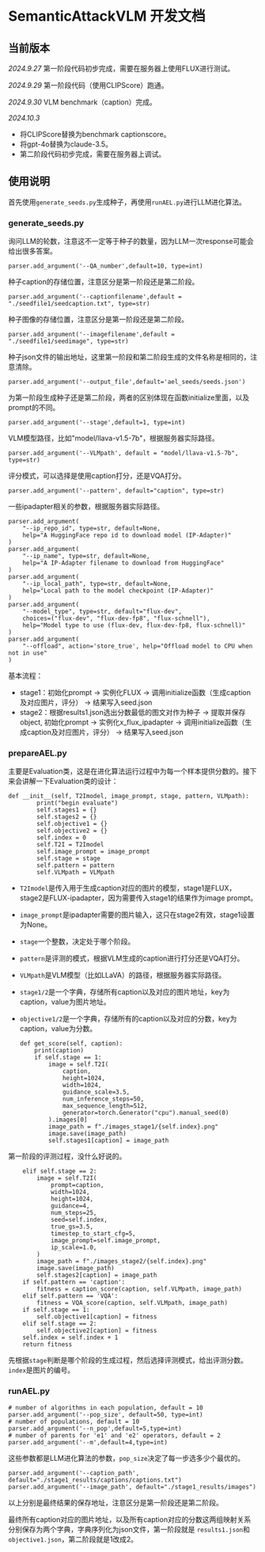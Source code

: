 # SemanticAttackVLM 开发文档

## 当前版本

*2024.9.27* 
第一阶段代码初步完成，需要在服务器上使用FLUX进行测试。

*2024.9.29* 
第一阶段代码（使用CLIPScore）跑通。

*2024.9.30*
VLM benchmark（caption）完成。

*2024.10.3*    
- 将CLIPScore替换为benchmark captionscore。     
- 将gpt-4o替换为claude-3.5。    
- 第二阶段代码初步完成，需要在服务器上调试。   

## 使用说明
首先使用`generate_seeds.py`生成种子，再使用`runAEL.py`进行LLM进化算法。
### generate_seeds.py

询问LLM的轮数，注意这不一定等于种子的数量，因为LLM一次response可能会给出很多答案。

    parser.add_argument('--QA_number',default=10, type=int)
种子caption的存储位置，注意区分是第一阶段还是第二阶段。
    
    parser.add_argument('--captionfilename',default = "./seedfile1/seedcaption.txt", type=str)
种子图像的存储位置，注意区分是第一阶段还是第二阶段。    

    parser.add_argument('--imagefilename',default = "./seedfile1/seedimage", type=str)
种子json文件的输出地址，这里第一阶段和第二阶段生成的文件名称是相同的，注意清除。    
    
    parser.add_argument('--output_file',default='ael_seeds/seeds.json')
为第一阶段生成种子还是第二阶段，两者的区别体现在函数initialize里面，以及prompt的不同。    
    
    parser.add_argument('--stage',default=1, type=int)
VLM模型路径，比如"model/llava-v1.5-7b"，根据服务器实际路径。

    parser.add_argument('--VLMpath', default = "model/llava-v1.5-7b", type=str)
评分模式，可以选择是使用caption打分，还是VQA打分。

    parser.add_argument('--pattern', default="caption", type=str)
一些ipadapter相关的参数，根据服务器实际路径。

    parser.add_argument(
        "--ip_repo_id", type=str, default=None,
        help="A HuggingFace repo id to download model (IP-Adapter)"
    )
    parser.add_argument(
        "--ip_name", type=str, default=None,
        help="A IP-Adapter filename to download from HuggingFace"
    )
    parser.add_argument(
        "--ip_local_path", type=str, default=None,
        help="Local path to the model checkpoint (IP-Adapter)"
    )
    parser.add_argument(
        "--model_type", type=str, default="flux-dev",
        choices=("flux-dev", "flux-dev-fp8", "flux-schnell"),
        help="Model type to use (flux-dev, flux-dev-fp8, flux-schnell)"
    )
    parser.add_argument(
        "--offload", action='store_true', help="Offload model to CPU when not in use"
    )
基本流程：  
- stage1：初始化prompt $\rightarrow$ 实例化FLUX $\rightarrow$ 调用initialize函数（生成caption及对应图片，评分） $\rightarrow$ 结果写入seed.json
- stage2：根据results1.json选出分数最低的图文对作为种子 $\rightarrow$ 提取并保存object, 初始化prompt $\rightarrow$ 实例化x_flux_ipadapter $\rightarrow$ 调用initialize函数（生成caption及对应图片，评分） $\rightarrow$ 结果写入seed.json

### prepareAEL.py
主要是Evaluation类，这是在进化算法运行过程中为每一个样本提供分数的。接下来会讲解一下Evaluation类的设计：  
        
    def __init__(self, T2Imodel, image_prompt, stage, pattern, VLMpath):
            print("begin evaluate")
            self.stages1 = {}
            self.stages2 = {}
            self.objective1 = {}
            self.objective2 = {}
            self.index = 0
            self.T2I = T2Imodel
            self.image_prompt = image_prompt
            self.stage = stage
            self.pattern = pattern
            self.VLMpath = VLMpath
- `T2Imodel`是传入用于生成caption对应的图片的模型，stage1是FLUX，stage2是FLUX-ipadapter，因为需要传入stage1的结果作为image prompt。
- `image_prompt`是ipadapter需要的图片输入，这只在stage2有效，stage1设置为None。
- `stage`一个整数，决定处于哪个阶段。
- `pattern`是评测的模式，根据VLM生成的caption进行打分还是VQA打分。
- `VLMpath`是VLM模型（比如LLaVA）的路径，根据服务器实际路径。
- `stage1/2`是一个字典，存储所有caption以及对应的图片地址，key为caption，value为图片地址。
- `objective1/2`是一个字典，存储所有的caption以及对应的分数，key为caption，value为分数。

      def get_score(self, caption):
          print(caption)
          if self.stage == 1:
              image = self.T2I(
                  caption,
                  height=1024,
                  width=1024,
                  guidance_scale=3.5,
                  num_inference_steps=50,
                  max_sequence_length=512,
                  generator=torch.Generator("cpu").manual_seed(0)
              ).images[0]
              image_path = f"./images_stage1/{self.index}.png"
              image.save(image_path)
              self.stages1[caption] = image_path
第一阶段的评测过程，没什么好说的。

        elif self.stage == 2:
            image = self.T2I(
                prompt=caption,
                width=1024,
                height=1024,
                guidance=4,
                num_steps=25,
                seed=self.index,
                true_gs=3.5,
                timestep_to_start_cfg=5,
                image_prompt=self.image_prompt,
                ip_scale=1.0,
            )
            image_path = f"./images_stage2/{self.index}.png"
            image.save(image_path)
            self.stages2[caption] = image_path
        if self.pattern == 'caption':
            fitness = caption_score(caption, self.VLMpath, image_path)
        elif self.pattern == 'VQA':
            fitness = VQA_score(caption, self.VLMpath, image_path)
        if self.stage == 1:
            self.objective1[caption] = fitness
        elif self.stage == 2:
            self.objective2[caption] = fitness
        self.index = self.index + 1
        return fitness
先根据`stage`判断是哪个阶段的生成过程，然后选择评测模式，给出评测分数。`index`是图片的编号。

### runAEL.py

    # number of algorithms in each population, default = 10
    parser.add_argument('--pop_size', default=50, type=int)
    # number of populations, default = 10
    parser.add_argument('--n_pop',default=5,type=int)
    # number of parents for 'e1' and 'e2' operators, default = 2
    parser.add_argument('--m',default=4,type=int)
这些参数都是LLM进化算法的参数，`pop_size`决定了每一步选多少个最优的。

    parser.add_argument('--caption_path', default="./stage1_results/captions/captions.txt")
    parser.add_argument('--image_path', default="./stage1_results/images")
以上分别是最终结果的保存地址，注意区分是第一阶段还是第二阶段。

最终所有caption对应的图片地址，以及所有caption对应的分数这两组映射关系分别保存为两个字典，字典序列化为json文件，第一阶段就是
`results1.json`和`objective1.json`，第二阶段就是1改成2。
